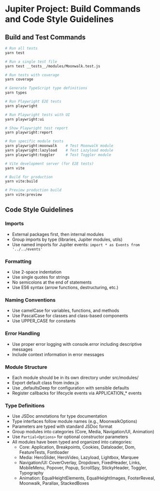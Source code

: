# Jupiter Project: Build Commands and Code Style Guidelines

## Build and Test Commands
```bash
# Run all tests
yarn test

# Run a single test file
yarn test __tests__/modules/Moonwalk.test.js

# Run tests with coverage
yarn coverage

# Generate TypeScript type definitions
yarn types

# Run Playwright E2E tests
yarn playwright

# Run Playwright tests with UI
yarn playwright:ui

# Show Playwright test report
yarn playwright:report

# Run specific module tests
yarn playwright:moonwalk    # Test Moonwalk module
yarn playwright:lazyload    # Test Lazyload module
yarn playwright:toggler     # Test Toggler module

# Vite development server (for E2E tests)
yarn vite

# Build for production
yarn vite:build

# Preview production build
yarn vite:preview
```

## Code Style Guidelines

### Imports
- External packages first, then internal modules
- Group imports by type (libraries, Jupiter modules, utils)
- Use named imports for Jupiter events: `import * as Events from '../../events'`

### Formatting
- Use 2-space indentation
- Use single quotes for strings
- No semicolons at the end of statements
- Use ES6 syntax (arrow functions, destructuring, etc.)

### Naming Conventions
- Use camelCase for variables, functions, and methods
- Use PascalCase for classes and class-based components
- Use UPPER_CASE for constants

### Error Handling
- Use proper error logging with console.error including descriptive messages
- Include context information in error messages

### Module Structure
- Each module should be in its own directory under src/modules/
- Export default class from index.js
- Use _defaultsDeep for configuration with sensible defaults
- Register callbacks for lifecycle events via APPLICATION_* events

### Type Definitions
- Use JSDoc annotations for type documentation
- Type interfaces follow module names (e.g., MoonwalkOptions)
- Parameters are typed with standard JSDoc format
- Group modules into categories (Core, Media, Navigation/UI, Animation)
- Use `Partial<Options>` for optional constructor parameters
- All modules have been typed and organized into categories:
  - Core: Application, Breakpoints, Cookies, Dataloader, Dom, FeatureTests, Fontloader
  - Media: HeroSlider, HeroVideo, Lazyload, Lightbox, Marquee
  - Navigation/UI: CoverOverlay, Dropdown, FixedHeader, Links, MobileMenu, Popover, Popup, ScrollSpy, StickyHeader, Toggler, Typography
  - Animation: EqualHeightElements, EqualHeightImages, FooterReveal, Moonwalk, Parallax, StackedBoxes